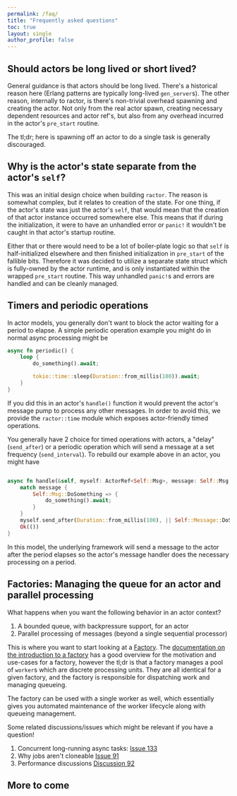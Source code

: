 ```yaml
---
permalink: /faq/
title: "Frequently asked questions"
toc: true
layout: single
author_profile: false
---
```


## Should actors be long lived or short lived?

General guidance is that actors should be long lived. There's a historical reason here (Erlang patterns are typically long-lived `gen_server`s).
The other reason, internally to ractor, is there's non-trivial overhead spawning and creating the actor. Not only from the real actor spawn, creating
necessary dependent resources and actor ref's, but also from any overhead incurred in the actor's `pre_start` routine.

The tl;dr; here is spawning off an actor to do a single task is generally discouraged.

## Why is the actor's state separate from the actor's `self`?

This was an initial design choice when building `ractor`. The reason is somewhat complex, but it relates to creation of the state. For one thing, if the actor's state was just the actor's `self`, that would mean that the creation of that actor instance occurred somewhere else. This means that if during the initialization, it were to have an unhandled error or `panic!` it wouldn't be caught in that actor's startup routine.

Either that or there would need to be a lot of boiler-plate logic so that `self` is half-initialized elsewhere and then finished initialization in `pre_start` of the fallible bits. Therefore it was decided to utilize a separate state struct which is fully-owned by the actor runtime, and is only instantiated within the wrapped `pre_start` routine. This way unhandled `panic!`s and errors are handled and can be cleanly managed.

## Timers and periodic operations

In actor models, you generally don't want to block the actor waiting for a period to elapse. A simple periodic operation example you might do in normal async processing might be

```rust
async fn periodic() {
    loop {
        do_something().await;

        tokio::time::sleep(Duration::from_millis(100)).await;
    }
}
```

If you did this in an actor's `handle()` function it would prevent the actor's message pump to process any other messages. In order to avoid this, we provide the `ractor::time` module which exposes actor-friendly timed operations.

You generally have 2 choice for timed operations with actors, a "delay" (`send_after`) or a periodic operation which will send a message at a set frequency (`send_interval`). To rebuild our example above in an actor, you might have

```rust

async fn handle(&self, myself: ActorRef<Self::Msg>, message: Self::Msg, state: &mut Self::State) -> Result<(), ActorProcessingErr> {
    match message {
        Self::Msg::DoSomething => {
            do_something().await;
        }
    }
    myself.send_after(Duration::from_millis(100), || Self::Message::DoSomething);
    Ok(())
}
```

In this model, the underlying framework will send a message to the actor after the period elapses so the actor's message handler does the necessary processing on a period.

## Factories: Managing the queue for an actor and parallel processing

What happens when you want the following behavior in an actor context?

1. A bounded queue, with backpressure support, for an actor
2. Parallel processing of messages (beyond a single sequential processor)

This is where you want to start looking at a [Factory](https://docs.rs/ractor/latest/ractor/factory/struct.Factory.html). The [documentation on the introduction to a factory](https://docs.rs/ractor/latest/ractor/factory/index.html) has a good overview for the motivation and use-cases for a factory, however the tl;dr is that a factory manages a pool of `worker`s which are discrete processing units. They are all identical for a given factory, and the factory is responsible for dispatching work and managing queueing.

The factory can be used with a single worker as well, which essentially gives you automated maintenance of the worker lifecycle along with queueing management.

Some related discussions/issues which might be relevant if you have a question!

1. Concurrent long-running async tasks: [Issue 133](https://github.com/slawlor/ractor/issues/133)
2. Why jobs aren't cloneable [Issue 91](https://github.com/slawlor/ractor/issues/91)
3. Performance discussions [Discussion 92](https://github.com/slawlor/ractor/discussions/92)

## More to come

